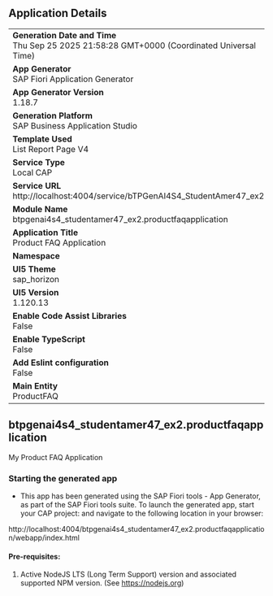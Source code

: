 ## Application Details
|               |
| ------------- |
|**Generation Date and Time**<br>Thu Sep 25 2025 21:58:28 GMT+0000 (Coordinated Universal Time)|
|**App Generator**<br>SAP Fiori Application Generator|
|**App Generator Version**<br>1.18.7|
|**Generation Platform**<br>SAP Business Application Studio|
|**Template Used**<br>List Report Page V4|
|**Service Type**<br>Local CAP|
|**Service URL**<br>http://localhost:4004/service/bTPGenAI4S4_StudentAmer47_ex2/|
|**Module Name**<br>btpgenai4s4_studentamer47_ex2.productfaqapplication|
|**Application Title**<br>Product FAQ Application|
|**Namespace**<br>|
|**UI5 Theme**<br>sap_horizon|
|**UI5 Version**<br>1.120.13|
|**Enable Code Assist Libraries**<br>False|
|**Enable TypeScript**<br>False|
|**Add Eslint configuration**<br>False|
|**Main Entity**<br>ProductFAQ|

## btpgenai4s4_studentamer47_ex2.productfaqapplication

My Product FAQ Application

### Starting the generated app

-   This app has been generated using the SAP Fiori tools - App Generator, as part of the SAP Fiori tools suite.  To launch the generated app, start your CAP project:  and navigate to the following location in your browser:

http://localhost:4004/btpgenai4s4_studentamer47_ex2.productfaqapplication/webapp/index.html

#### Pre-requisites:

1. Active NodeJS LTS (Long Term Support) version and associated supported NPM version.  (See https://nodejs.org)


